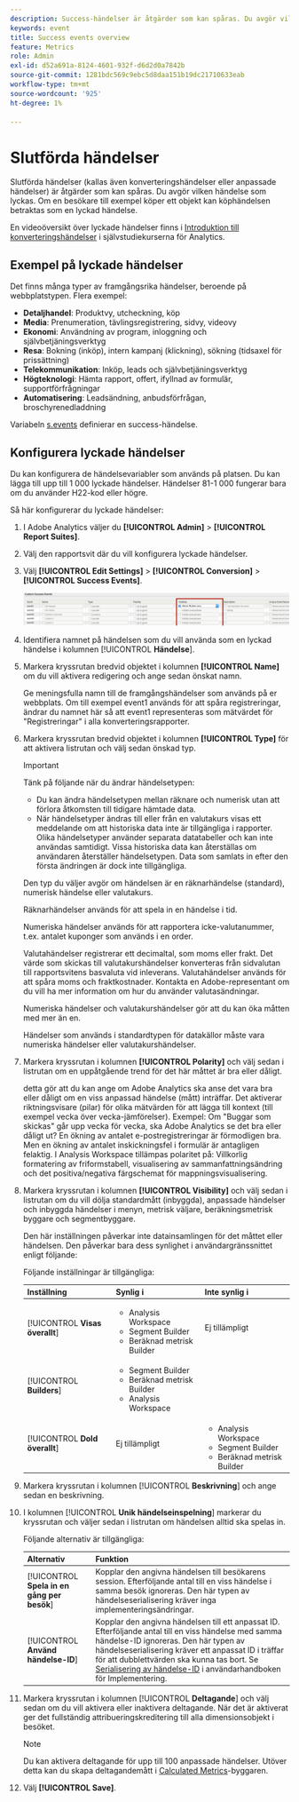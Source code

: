 ```yaml
---
description: Success-händelser är åtgärder som kan spåras. Du avgör vilken händelse som lyckas. Om en besökare till exempel köper ett objekt kan köphändelsen betraktas som en lyckad händelse.
keywords: event
title: Success events overview
feature: Metrics
role: Admin
exl-id: d52a691a-8124-4601-932f-d6d2d0a7842b
source-git-commit: 1281bdc569c9ebc5d8daa151b19dc21710633eab
workflow-type: tm+mt
source-wordcount: '925'
ht-degree: 1%

---
```


# Slutförda händelser

Slutförda händelser (kallas även konverteringshändelser eller anpassade händelser) är åtgärder som kan spåras. Du avgör vilken händelse som lyckas. Om en besökare till exempel köper ett objekt kan köphändelsen betraktas som en lyckad händelse.

En videoöversikt över lyckade händelser finns i [Introduktion till konverteringshändelser](https://experienceleague.adobe.com/sv/docs/analytics-learn/tutorials/analysis-workspace/metrics/introduction-to-conversion-events) i självstudiekurserna för Analytics.

## Exempel på lyckade händelser

Det finns många typer av framgångsrika händelser, beroende på webbplatstypen. Flera exempel:

* **Detaljhandel**: Produktvy, utcheckning, köp
* **Media**: Prenumeration, tävlingsregistrering, sidvy, videovy
* **Ekonomi**: Användning av program, inloggning och självbetjäningsverktyg
* **Resa**: Bokning (inköp), intern kampanj (klickning), sökning (tidsaxel för prissättning)
* **Telekommunikation**: Inköp, leads och självbetjäningsverktyg
* **Högteknologi**: Hämta rapport, offert, ifyllnad av formulär, supportförfrågningar
* **Automatisering**: Leadsändning, anbudsförfrågan, broschyrenedladdning

Variabeln [s.events](https://experienceleague.adobe.com/docs/analytics/implementation/vars/page-vars/events/event-serialization.html?lang=sv-SE) definierar en success-händelse.

## Konfigurera lyckade händelser

Du kan konfigurera de händelsevariabler som används på platsen. Du kan lägga till upp till 1 000 lyckade händelser. Händelser 81-1 000 fungerar bara om du använder H22-kod eller högre.

Så här konfigurerar du lyckade händelser:

1. I Adobe Analytics väljer du **[!UICONTROL Admin]** > **[!UICONTROL Report Suites]**.
1. Välj den rapportsvit där du vill konfigurera lyckade händelser.
1. Välj **[!UICONTROL Edit Settings]** > **[!UICONTROL Conversion]** > **[!UICONTROL Success Events]**.

   ![Stegresultat](/help/admin/admin/c-manage-report-suites/c-edit-report-suites/conversion-var-admin/c-success-events/assets/success_event_page.png)

1. Identifiera namnet på händelsen som du vill använda som en lyckad händelse i kolumnen [!UICONTROL **Händelse**].

1. Markera kryssrutan bredvid objektet i kolumnen **[!UICONTROL Name]** om du vill aktivera redigering och ange sedan önskat namn.

   Ge meningsfulla namn till de framgångshändelser som används på er webbplats. Om till exempel event1 används för att spåra registreringar, ändrar du namnet här så att event1 representeras som mätvärdet för &quot;Registreringar&quot; i alla konverteringsrapporter.

1. Markera kryssrutan bredvid objektet i kolumnen **[!UICONTROL Type]** för att aktivera listrutan och välj sedan önskad typ.

   >[!IMPORTANT]
   >
   >Tänk på följande när du ändrar händelsetypen:<ul><li>Du kan ändra händelsetypen mellan räknare och numerisk utan att förlora åtkomsten till tidigare hämtade data.</li><li>När händelsetyper ändras till eller från en valutakurs visas ett meddelande om att historiska data inte är tillgängliga i rapporter. Olika händelsetyper använder separata datatabeller och kan inte användas samtidigt. Vissa historiska data kan återställas om användaren återställer händelsetypen. Data som samlats in efter den första ändringen är dock inte tillgängliga.</li></ul>

   Den typ du väljer avgör om händelsen är en räknarhändelse (standard), numerisk händelse eller valutakurs. <p>Räknarhändelser används för att spela in en händelse i tid.</p><p>Numeriska händelser används för att rapportera icke-valutanummer, t.ex. antalet kuponger som används i en order.</p> <p>Valutahändelser registrerar ett decimaltal, som moms eller frakt. Det värde som skickas till valutakurshändelser konverteras från sidvalutan till rapportsvitens basvaluta vid inleverans. Valutahändelser används för att spåra moms och fraktkostnader. Kontakta en Adobe-representant om du vill ha mer information om hur du använder valutasändningar.<p>Numeriska händelser och valutakurshändelser gör att du kan öka måtten med mer än en.</p><p>Händelser som används i standardtypen för datakällor måste vara numeriska händelser eller valutakurshändelser.</p>

1. Markera kryssrutan i kolumnen **[!UICONTROL Polarity]** och välj sedan i listrutan om en uppåtgående trend för det här måttet är bra eller dåligt.

   detta gör att du kan ange om Adobe Analytics ska anse det vara bra eller dåligt om en viss anpassad händelse (mått) inträffar. Det aktiverar riktningsvisare (pilar) för olika mätvärden för att lägga till kontext (till exempel vecka över vecka-jämförelser).  Exempel: Om &quot;Buggar som skickas&quot; går upp vecka för vecka, ska Adobe Analytics se det bra eller dåligt ut? En ökning av antalet e-postregistreringar är förmodligen bra. Men en ökning av antalet inskickningsfel i formulär är antagligen felaktig.  I Analysis Workspace tillämpas polaritet på: Villkorlig formatering av friformstabell, visualisering av sammanfattningsändring och det positiva/negativa färgschemat för mappningsvisualisering.

1. Markera kryssrutan i kolumnen **[!UICONTROL Visibility]** och välj sedan i listrutan om du vill dölja standardmått (inbyggda), anpassade händelser och inbyggda händelser i menyn, metrisk väljare, beräkningsmetrisk byggare och segmentbyggare.

   Den här inställningen påverkar inte datainsamlingen för det måttet eller händelsen. Den påverkar bara dess synlighet i användargränssnittet enligt följande:

   Följande inställningar är tillgängliga:

   | Inställning | Synlig i | Inte synlig i |
   |---------|----------|---------|
   | [!UICONTROL **Visas överallt**] | <ul><li>Analysis Workspace</li><li>Segment Builder</li><li>Beräknad metrisk Builder</li></ul> | Ej tillämpligt |
   | [!UICONTROL **Builders**] | <ul><li>Segment Builder</li><li>Beräknad metrisk Builder</li><li>Analysis Workspace</li></ul> |
   | [!UICONTROL **Dold överallt**] | Ej tillämpligt | <ul><li>Analysis Workspace</li><li>Segment Builder</li><li>Beräknad metrisk Builder</li></ul> |

1. Markera kryssrutan i kolumnen [!UICONTROL **Beskrivning**] och ange sedan en beskrivning.
1. I kolumnen [!UICONTROL **Unik händelseinspelning**] markerar du kryssrutan och väljer sedan i listrutan om händelsen alltid ska spelas in.

   Följande alternativ är tillgängliga:

   | Alternativ | Funktion |
   |---------|----------|
   | [!UICONTROL **Spela in en gång per besök**] | Kopplar den angivna händelsen till besökarens session. Efterföljande antal till en viss händelse i samma besök ignoreras. Den här typen av händelseserialisering kräver inga implementeringsändringar. |
   | [!UICONTROL **Använd händelse-ID**] | Kopplar den angivna händelsen till ett anpassat ID. Efterföljande antal till en viss händelse med samma händelse-ID ignoreras. Den här typen av händelseserialisering kräver ett anpassat ID i träffar för att dubblettvärden ska kunna tas bort. Se [Serialisering av händelse-ID](/help/implement/vars/page-vars/events/event-serialization.md) i användarhandboken för Implementering. |

1. Markera kryssrutan i kolumnen [!UICONTROL **Deltagande**] och välj sedan om du vill aktivera eller inaktivera deltagande. När det är aktiverat ger det fullständig attribueringskreditering till alla dimensionsobjekt i besöket.

   >[!NOTE]
   >
   >Du kan aktivera deltagande för upp till 100 anpassade händelser. Utöver detta kan du skapa deltagandemått i [Calculated Metrics](/help/components/c-calcmetrics/c-workflow/cm-workflow/c-build-metrics/participation-metric.md)-byggaren.

1. Välj **[!UICONTROL Save]**.
